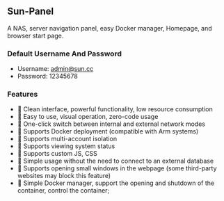 ## Sun-Panel

A NAS, server navigation panel, easy Docker manager, Homepage, and browser start page.

### Default Username And Password

- Username: admin@sun.cc
- Password: 12345678


### Features

- 🍉 Clean interface, powerful functionality, low resource consumption
- 🍊 Easy to use, visual operation, zero-code usage
- 🍠 One-click switch between internal and external network modes
- 🍵 Supports Docker deployment (compatible with Arm systems)
- 🎪 Supports multi-account isolation
- 🎏 Supports viewing system status
- 🫙 Supports custom JS, CSS
- 🍻 Simple usage without the need to connect to an external database
- 🚁 Supports opening small windows in the webpage (some third-party websites may block this feature)
- 🐳 Simple Docker manager, support the opening and shutdown of the container, control the container;
